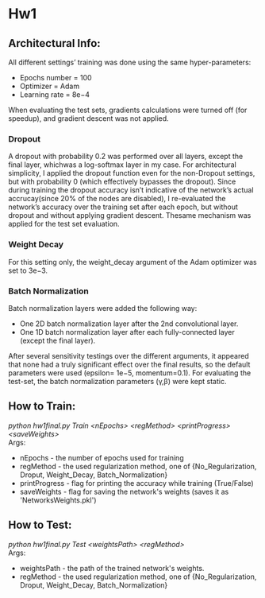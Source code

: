 # Hw1
## Architectural Info:
All different settings’ training was done using the same hyper-parameters:
  * Epochs number = 100
  * Optimizer = Adam
  * Learning rate = 8e−4
<a/>
When evaluating the test sets, gradients calculations were turned off (for speedup), and gradient descent was not applied.

### Dropout
A dropout with probability 0.2 was performed over all layers, except the final layer, whichwas a log-softmax layer in my case. For architectural simplicity, I applied the dropout function even for the non-Dropout settings, but with probability 0 (which effectively bypasses the dropout). Since during training the dropout accuracy isn’t indicative of the network’s actual accrucay(since 20% of the nodes are disabled), I re-evaluated the network’s accuracy over the training set after each epoch, but without dropout and without applying gradient descent. Thesame mechanism was applied for the test set evaluation.

### Weight Decay
For this setting only, the weight_decay argument of the Adam optimizer was set to 3e−3.

### Batch Normalization
Batch normalization layers were added the following way:
* One 2D batch normalization layer after the 2nd convolutional layer.
* One  1D batch normalization  layer after  each  fully-connected  layer (except  the  final layer).
<a/>
After several sensitivity testings over the different arguments, it appeared that none had a truly significant effect over the final results, so the default parameters were used  (epsilon= 1e−5, momentum=0.1). For evaluating the test-set, the batch normalization parameters (γ,β) were kept static.

## How to Train:
*python hw1final.py Train \<nEpochs\> \<regMethod\> \<printProgress\> \<saveWeights\>*\
Args:
  * nEpochs  - the number of epochs used for training
  * regMethod - the used regularization method, one of {No_Regularization, Droput, Weight_Decay, Batch_Normalization}
  * printProgress - flag for printing the accuracy while training (True/False)
  * saveWeights - flag for saving the network's weights (saves it as 'NetworksWeights.pkl')
<a/>

## How to Test:
*python hw1final.py Test \<weightsPath\> \<regMethod\>*\
Args:
  * weightsPath  - the path of the trained network's weights.
  * regMethod - the used regularization method, one of {No_Regularization, Droput, Weight_Decay, Batch_Normalization}
<a/>

